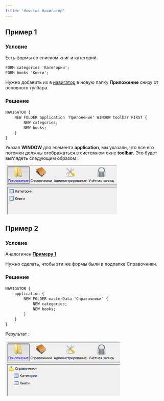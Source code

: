 ```yaml
---
title: 'How-to: Навигатор'
---
```


## Пример 1

### Условие

Есть формы со списком книг и категорий.

```lsf
FORM categories 'Категории';
FORM books 'Книги';
```

Нужно добавить их в [навигатор](Navigator.md) в новую папку **Приложение** снизу от основного тулбара.

### Решение

```lsf
NAVIGATOR {
    NEW FOLDER application 'Приложение' WINDOW toolbar FIRST {
        NEW categories;
        NEW books;
    }
}
```

Указав **WINDOW** для элемента **application**, мы указали, что все его потомки должны отображаться в системном [окне](Navigator_design.md) **toolbar**. Это будет выглядеть следующим образом :

![](attachments/46367463/46367465.png)

## Пример 2

### Условие

Аналогичен [**Примеру 1**](#пример-1)

Нужно сделать, чтобы эти же формы были в подпапке Справочники.

### Решение

```lsf
NAVIGATOR {
    application {
        NEW FOLDER masterData 'Справочники' {
            NEW categories;
            NEW books;
        }
    }
}
```

Результат :

![](attachments/46367463/46367468.png)
